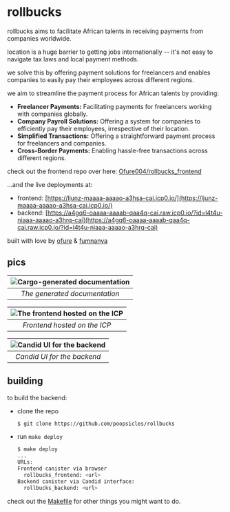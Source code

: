 # rollbucks

rollbucks aims to facilitate African talents in receiving payments from companies worldwide.

location is a huge barrier to getting jobs internationally -- it's not easy to navigate tax laws and local payment methods. 
 
we solve this by offering payment solutions for freelancers and enables companies to easily pay their employees across different regions.

we aim to streamline the payment process for African talents by providing:

- **Freelancer Payments:** Facilitating payments for freelancers working with companies globally.
- **Company Payroll Solutions:** Offering a system for companies to efficiently pay their employees, irrespective of their location.
- **Simplified Transactions:** Offering a straightforward payment process for freelancers and companies.
- **Cross-Border Payments:** Enabling hassle-free transactions across different regions.

check out the frontend repo over here: [Ofure004/rollbucks_frontend](https://github.com/Ofure004/rollbucks_frontend)

...and the live deployments at:

- frontend: [https://ljunz-maaaa-aaaao-a3hsa-cai.icp0.io/](https://ljunz-maaaa-aaaao-a3hsa-cai.icp0.io/)
- backend: [https://a4gq6-oaaaa-aaaab-qaa4q-cai.raw.icp0.io/?id=l4t4u-niaaa-aaaao-a3hrq-cai](https://a4gq6-oaaaa-aaaab-qaa4q-cai.raw.icp0.io/?id=l4t4u-niaaa-aaaao-a3hrq-cai)

built with love by [ofure](https://github.com/Ofure004) & [fumnanya](https://github.com/poopsicles)

## pics

| ![Cargo-generated documentation](images/cargo-doc.png.png) |
|:--:|
| *The generated documentation* |

| ![The frontend hosted on the ICP](images/cargo-doc.png.png) |
|:--:|
| *Frontend hosted on the ICP* |

| ![Candid UI for the backend](images/cargo-doc.png.png) |
|:--:|
| *Candid UI for the backend* |

## building

to build the backend:
- clone the repo

  ```sh
  $ git clone https://github.com/poopsicles/rollbucks
  ```

- run `make deploy`

  ```sh
  $ make deploy
  ...
  URLs:
  Frontend canister via browser
    rollbucks_frontend: <url>
  Backend canister via Candid interface:
    rollbucks_backend: <url>

check out the [Makefile](Makefile) for other things you might want to do.

